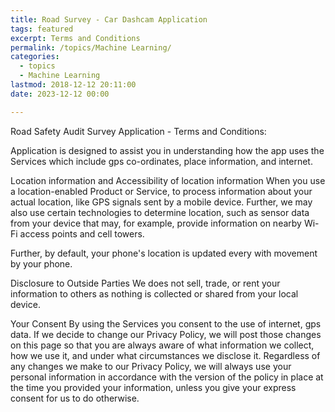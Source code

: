 ```yaml
---
title: Road Survey - Car Dashcam Application
tags: featured
excerpt: Terms and Conditions
permalink: /topics/Machine Learning/
categories:
  - topics
  - Machine Learning
lastmod: 2018-12-12 20:11:00
date: 2023-12-12 00:00

---
```

Road Safety Audit Survey Application - Terms and Conditions:

Application is designed to assist you in understanding how the app uses the Services which include gps co-ordinates, place information, and internet. 

Location information and Accessibility of location information
When you use a location-enabled Product or Service, to process information about your actual location, like GPS signals sent by a mobile device. Further, we may also use certain technologies to determine location, such as sensor data from your device that may, for example, provide information on nearby Wi-Fi access points and cell towers.

Further, by default, your phone's location is updated every with movement by your phone.

Disclosure to Outside Parties
We does not sell, trade, or rent your information to others as nothing is collected or shared from your local device. 

Your Consent
By using the Services you consent to the use of internet, gps data. If we decide to change our Privacy Policy, we will post those changes on this page so that you are always aware of what information we collect, how we use it, and under what circumstances we disclose it. Regardless of any changes we make to our Privacy Policy, we will always use your personal information in accordance with the version of the policy in place at the time you provided your information, unless you give your express consent for us to do otherwise.

